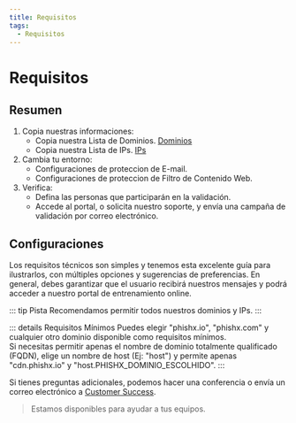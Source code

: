 ```yaml
---
title: Requisitos
tags:
  - Requisitos
---
```


# Requisitos

## Resumen

1. Copia nuestras informaciones:
   - Copia nuestra Lista de Dominios. [Dominios](/pt/guide/requirements/domains)
   - Copia nuestra Lista de IPs. [IPs](/pt/guide/requirements/ips)
2. Cambia tu entorno:
   - Configuraciones de proteccion de E-mail.
   - Configuraciones de proteccion de Filtro de Contenido Web.
3. Verifica:
   - Defina las personas que participarán en la validación.
   - Accede al portal, o solicita nuestro soporte, y envía una campaña de validación por correo electrónico.

## Configuraciones

Los requisitos técnicos son simples y tenemos esta excelente guía para ilustrarlos, con múltiples opciones y sugerencias de preferencias.
En general, debes garantizar que el usuario recibirá nuestros mensajes y podrá acceder a nuestro portal de entrenamiento online.

::: tip Pista
Recomendamos permitir todos nuestros dominios y IPs.
:::

::: details Requisitos Mínimos
Puedes elegir "phishx.io", "phishx.com" y cualquier otro dominio disponible como requisitos mínimos.<br>
Si necesitas permitir apenas el nombre de dominio totalmente qualificado (FQDN), elige un nombre de host (Ej: "host") y permite apenas "cdn.phishx.io" y "host.PHISHX_DOMINIO_ESCOLHIDO".
:::

Si tienes preguntas adicionales, podemos hacer una conferencia o envía un correo electrónico a [Customer Success](mailto:cs@phishx.io).

> Estamos disponibles para ayudar a tus equipos.
